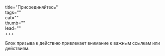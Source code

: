 title="Присоединяйтесь"  
tags=""  
cat=""  
thumb=""  
lead=""  
+++


Блок призыва к действию привлекает внимание к важным ссылкам или действиям.
